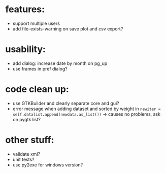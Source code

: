 # features:

- support multiple users
- add file-exists-warning on save plot and csv export?

# usability:

- add dialog: increase date by month on pg\_up
- use frames in pref dialog?

# code clean up:

- use GTKBuilder and clearly separate core and gui?
- error message when adding dataset and sorted by weight in
  `newiter = self.datalist.append(newdata.as_list())` → causes no
  problems, ask on pygtk list?

# other stuff:

- validate xml?
- unit tests?
- use py2exe for windows version?
